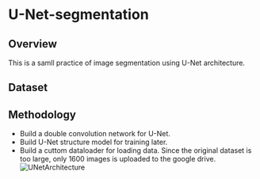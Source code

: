 # U-Net-segmentation
## Overview
This is a samll practice of image segmentation using U-Net architecture.

## Dataset

## Methodology
* Build a double convolution network for U-Net.
* Build U-Net structure model for training later.
* Build a cuttom dataloader for loading data. Since the original dataset is too large, only 1600 images is uploaded to the google drive. 
![UNetArchitecture]()
